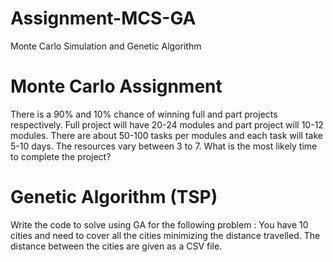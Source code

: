 # Assignment-MCS-GA
Monte Carlo Simulation and Genetic Algorithm

# Monte Carlo Assignment

There is a 90% and 10% chance of winning full and part projects
respectively. Full project will have 20-24 modules and part project will 10-12 modules.
There are about 50-100 tasks per modules and each task will take 5-10 days. The
resources vary between 3 to 7. What is the most likely time to complete the project?

# Genetic Algorithm (TSP)

Write the code to solve using GA for the following problem :
You have 10 cities and need to cover all the cities minimizing the distance travelled. The distance between the cities are given as a CSV file.
	